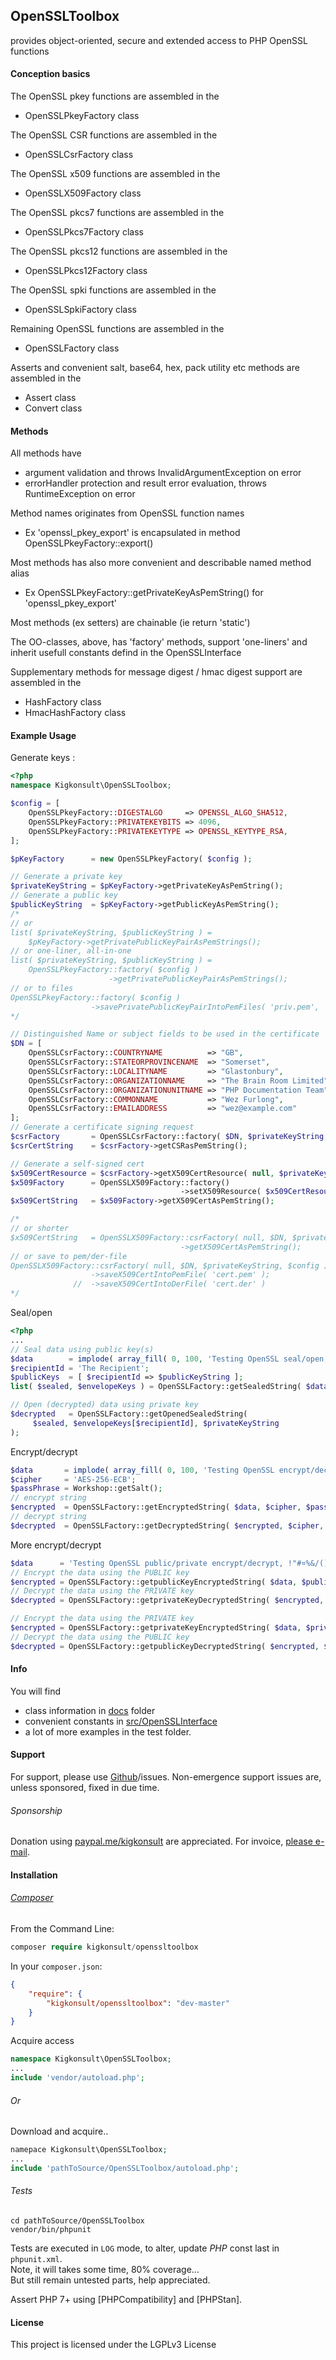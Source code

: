## OpenSSLToolbox

provides object-oriented, secure and extended access to PHP OpenSSL functions

#### Conception basics
The OpenSSL pkey functions are assembled in the

* OpenSSLPkeyFactory class

The OpenSSL CSR functions are assembled in the

* OpenSSLCsrFactory class

The OpenSSL x509 functions are assembled in the

* OpenSSLX509Factory class

The OpenSSL pkcs7 functions are assembled in the

* OpenSSLPkcs7Factory class

The OpenSSL pkcs12 functions are assembled in the

* OpenSSLPkcs12Factory class

The OpenSSL spki functions are assembled in the

* OpenSSLSpkiFactory class

Remaining OpenSSL functions are assembled in the

* OpenSSLFactory class

Asserts and convenient salt, base64, hex, pack utility etc methods are assembled in the

* Assert class
* Convert class


#### Methods

All methods have

* argument validation and throws InvalidArgumentException on error
* errorHandler protection and result error evaluation, throws RuntimeException on error

Method names originates from OpenSSL function names

* Ex 'openssl_pkey_export' is encapsulated in method OpenSSLPkeyFactory::export()

Most methods has also more convenient and describable named method alias

* Ex OpenSSLPkeyFactory::getPrivateKeyAsPemString() for 'openssl_pkey_export'

Most methods (ex setters) are chainable (ie return 'static')

The OO-classes, above, has 'factory' methods, support 'one-liners' and
inherit usefull constants defind in the OpenSSLInterface

Supplementary methods for message digest / hmac digest support are assembled in the

  * HashFactory class
  * HmacHashFactory class


#### Example Usage
Generate keys :
``` php
<?php
namespace Kigkonsult\OpenSSLToolbox;

$config = [
    OpenSSLPkeyFactory::DIGESTALGO     => OPENSSL_ALGO_SHA512,
    OpenSSLPkeyFactory::PRIVATEKEYBITS => 4096,
    OpenSSLPkeyFactory::PRIVATEKEYTYPE => OPENSSL_KEYTYPE_RSA,
];

$pKeyFactory      = new OpenSSLPkeyFactory( $config );

// Generate a private key
$privateKeyString = $pKeyFactory->getPrivateKeyAsPemString();
// Generate a public key
$publicKeyString  = $pKeyFactory->getPublicKeyAsPemString();
/* 
// or 
list( $privateKeyString, $publicKeyString ) =
    $pKeyFactory->getPrivatePublicKeyPairAsPemStrings();
// or one-liner, all-in-one
list( $privateKeyString, $publicKeyString ) =
    OpenSSLPkeyFactory::factory( $config )
                      ->getPrivatePublicKeyPairAsPemStrings();
// or to files
OpenSSLPkeyFactory::factory( $config )
                  ->savePrivatePublicKeyPairIntoPemFiles( 'priv.pem', 'pub.pem' )
*/

// Distinguished Name or subject fields to be used in the certificate
$DN = [
    OpenSSLCsrFactory::COUNTRYNAME          => "GB",
    OpenSSLCsrFactory::STATEORPROVINCENAME  => "Somerset",
    OpenSSLCsrFactory::LOCALITYNAME         => "Glastonbury",
    OpenSSLCsrFactory::ORGANIZATIONNAME     => "The Brain Room Limited",
    OpenSSLCsrFactory::ORGANIZATIONUNITNAME => "PHP Documentation Team",
    OpenSSLCsrFactory::COMMONNAME           => "Wez Furlong",
    OpenSSLCsrFactory::EMAILADDRESS         => "wez@example.com"
];
// Generate a certificate signing request
$csrFactory       = OpenSSLCsrFactory::factory( $DN, $privateKeyString, $config );
$csrCertString    = $csrFactory->getCSRasPemString();

// Generate a self-signed cert
$x509CertResource = $csrFactory->getX509CertResource( null, $privateKeyString );
$x509Factory      = OpenSSLX509Factory::factory()
                                      ->setX509Resource( $x509CertResource );
$x509CertString   = $x509Factory->getX509CertAsPemString();

/*
// or shorter
$x509CertString   = OpenSSLX509Factory::csrFactory( null, $DN, $privateKeyString, $config )
                                      ->getX509CertAsPemString();
// or save to pem/der-file
OpenSSLX509Factory::csrFactory( null, $DN, $privateKeyString, $config )
                  ->saveX509CertIntoPemFile( 'cert.pem' );
              //  ->saveX509CertIntoDerFile( 'cert.der' )
*/
```

Seal/open
``` php
<?php
...
// Seal data using public key(s)
$data        = implode( array_fill( 0, 100, 'Testing OpenSSL seal/open, !"#¤%&/()=?. '));
$recipientId = 'The Recipient';
$publicKeys  = [ $recipientId => $publicKeyString ];
list( $sealed, $envelopeKeys ) = OpenSSLFactory::getSealedString( $data, $publicKeys );

// Open (decrypted) data using private key
$decrypted   = OpenSSLFactory::getOpenedSealedString(
     $sealed, $envelopeKeys[$recipientId], $privateKeyString
);
```
Encrypt/decrypt
``` php
$data       = implode( array_fill( 0, 100, 'Testing OpenSSL encrypt/decrypt, !"#¤%&/()=?. '));
$cipher     = 'AES-256-ECB';
$passPhrase = Workshop::getSalt();
// encrypt string
$encrypted  = OpenSSLFactory::getEncryptedString( $data, $cipher, $passPhrase );
// decrypt string
$decrypted  = OpenSSLFactory::getDecryptedString( $encrypted, $cipher, $passPhrase );
```
More encrypt/decrypt
``` php
$data      = 'Testing OpenSSL public/private encrypt/decrypt, !"#¤%&/()=?. ';
// Encrypt the data using the PUBLIC key
$encrypted = OpenSSLFactory::getpublicKeyEncryptedString( $data, $publicKeyString );
// Decrypt the data using the PRIVATE key
$decrypted = OpenSSLFactory::getprivateKeyDecryptedString( $encrypted, $privateKeyString );

// Encrypt the data using the PRIVATE key
$encrypted = OpenSSLFactory::getprivateKeyEncryptedString( $data, $privateKeyString );
// Decrypt the data using the PUBLIC key
$decrypted = OpenSSLFactory::getpublicKeyDecryptedString( $encrypted, $publicKeyString );
```


#### Info

You will find 
- class information in [docs](docs/docs.md) folder 
- convenient constants in [src/OpenSSLInterface](src/OpenSSLInterface.php)
- a lot of more examples in the test folder.


#### Support

For support, please use [Github]/issues. Non-emergence support issues are, unless sponsored, fixed in due time.


###### Sponsorship

Donation using <a href="https://paypal.me/kigkonsult" rel="nofollow">paypal.me/kigkonsult</a> are appreciated.
For invoice, <a href="mailto:ical@kigkonsult.se">please e-mail</a>.


#### Installation

###### [Composer]
From the Command Line:

``` php
composer require kigkonsult/openssltoolbox
```

In your `composer.json`:

``` json
{
    "require": {
        "kigkonsult/openssltoolbox": "dev-master"
    }
}
```

Acquire access
``` php
namespace Kigkonsult\OpenSSLToolbox;
...
include 'vendor/autoload.php';
```

###### Or
Download and acquire..

``` php
namepace Kigkonsult\OpenSSLToolbox;
...
include 'pathToSource/OpenSSLToolbox/autoload.php';
```


###### Tests

```
cd pathToSource/OpenSSLToolbox
vendor/bin/phpunit
```

Tests are executed in ```LOG``` mode, to alter, update _PHP_ const last in ```phpunit.xml```.  
Note, it will takes some time, 80% coverage...<br>
But still remain untested parts, help appreciated.

Assert PHP 7+ using [PHPCompatibility] and [PHPStan].

#### License

This project is licensed under the LGPLv3 License

[Composer]:https://getcomposer.org/
[Github]:https://github.com/iCalcreator/OpenSSLToolbox/issues
